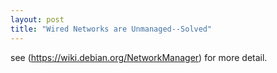 ```yaml
---
layout: post
title: "Wired Networks are Unmanaged--Solved"
---
```

see (https://wiki.debian.org/NetworkManager) for more detail.
